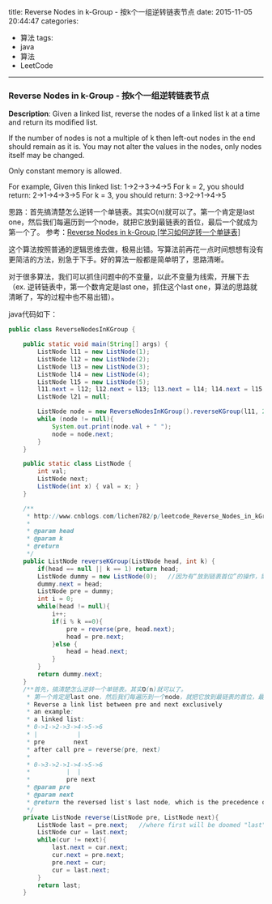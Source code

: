 


title: Reverse Nodes in k-Group - 按k个一组逆转链表节点
date: 2015-11-05 20:44:47
categories: 
- 算法
tags: 
- java
- 算法
- LeetCode
<!--updated: 2015-11-05 21:40:47-->
---

### Reverse Nodes in k-Group - 按k个一组逆转链表节点

**Description**: Given a linked list, reverse the nodes of a linked list k at a time and return its modified list.

 If the number of nodes is not a multiple of k then left-out nodes in the end should remain as it is.
 You may not alter the values in the nodes, only nodes itself may be changed.

 Only constant memory is allowed.

 For example,
 Given this linked list: 1->2->3->4->5
 For k = 2, you should return: 2->1->4->3->5
 For k = 3, you should return: 3->2->1->4->5

思路：首先搞清楚怎么逆转一个单链表。其实O(n)就可以了。第一个肯定是last one，然后我们每遍历到一个node，就把它放到最链表的首位，最后一个就成为第一个了。
参考：[Reverse Nodes in k-Group [学习如何逆转一个单链表]](http://www.cnblogs.com/lichen782/p/leetcode_Reverse_Nodes_in_kGroup.html)

这个算法按照普通的逻辑思维去做，极易出错。写算法前再花一点时间想想有没有更简洁的方法，别急于下手。好的算法一般都是简单明了，思路清晰。

对于很多算法，我们可以抓住问题中的不变量，以此不变量为线索，开展下去（ex. 逆转链表中，第一个数肯定是last one，抓住这个last one，算法的思路就清晰了，写的过程中也不易出错）。

java代码如下：

```java
public class ReverseNodesInKGroup {

    public static void main(String[] args) {
        ListNode l11 = new ListNode(1);
        ListNode l12 = new ListNode(2);
        ListNode l13 = new ListNode(3);
        ListNode l14 = new ListNode(4);
        ListNode l15 = new ListNode(5);
        l11.next = l12; l12.next = l13; l13.next = l14; l14.next = l15; l15.next = null;
        ListNode l21 = null;

        ListNode node = new ReverseNodesInKGroup().reverseKGroup(l11, 2);
        while (node != null){
            System.out.print(node.val + " ");
            node = node.next;
        }
    }

    public static class ListNode {
        int val;
        ListNode next;
        ListNode(int x) { val = x; }
    }

    /**
     * http://www.cnblogs.com/lichen782/p/leetcode_Reverse_Nodes_in_kGroup.html
     *
     * @param head
     * @param k
     * @return
     */
    public ListNode reverseKGroup(ListNode head, int k) {
        if(head == null || k == 1) return head;
        ListNode dummy = new ListNode(0);   //因为有“放到链表首位”的操作，需要一个dummy的头节点
        dummy.next = head;
        ListNode pre = dummy;
        int i = 0;
        while(head != null){
            i++;
            if(i % k ==0){
                pre = reverse(pre, head.next);
                head = pre.next;
            }else {
                head = head.next;
            }
        }
        return dummy.next;
    }
    /**首先，搞清楚怎么逆转一个单链表。其实O(n)就可以了。
     * 第一个肯定是last one，然后我们每遍历到一个node，就把它放到最链表的首位，最后一个就成为第一个了。
     * Reverse a link list between pre and next exclusively
     * an example:
     * a linked list:
     * 0->1->2->3->4->5->6
     * |           |
     * pre        next
     * after call pre = reverse(pre, next)
     *
     * 0->3->2->1->4->5->6
     *          |  |
     *          pre next
     * @param pre
     * @param next
     * @return the reversed list's last node, which is the precedence of parameter next
     */
    private ListNode reverse(ListNode pre, ListNode next){
        ListNode last = pre.next;   //where first will be doomed "last"
        ListNode cur = last.next;
        while(cur != next){
            last.next = cur.next;
            cur.next = pre.next;
            pre.next = cur;
            cur = last.next;
        }
        return last;
    }
```
